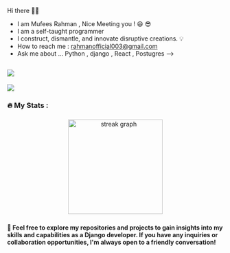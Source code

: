 Hi there 👋🏻 <br>

- I am Mufees Rahman , Nice Meeting you ! 😄 😎<br>
- I am a self-taught programmer <br>
- I construct, dismantle, and innovate disruptive creations. 💡<br>
- How to reach me : rahmanofficial003@gmail.com  <br>
- Ask me about ... Python , django , React , Postugres -->

![](https://github-readme-stats.vercel.app/api?username=mufiii&theme=dark&hide_border=false&include_all_commits=false&count_private=false)<br/>
---
[![](https://visitcount.itsvg.in/api?id=mufiii&icon=0&color=0)](https://visitcount.itsvg.in)

<h3 align="left">🔥   My Stats :</h3>

###

<div align="center">
  <img src="https://streak-stats.demolab.com?user=Mufiii&locale=en&mode=daily&theme=dark&hide_border=false&border_radius=15&order=3" height="220" alt="streak graph"  />
</div>

###

<h4 align="left">🤝 Feel free to explore my repositories and projects to gain insights into my skills and capabilities as a Django developer. If you have any inquiries or collaboration opportunities, I'm always open to a friendly conversation!</h4>

###

